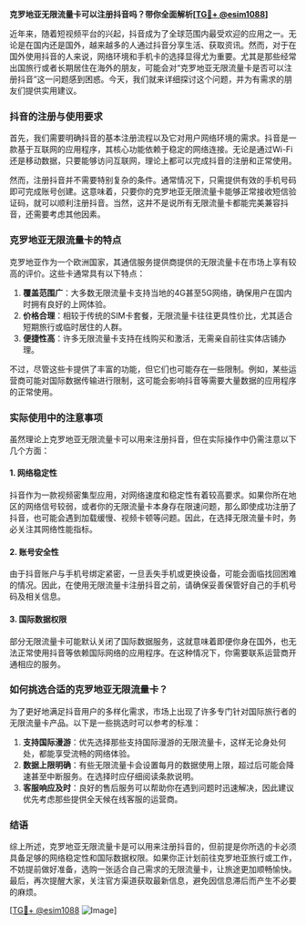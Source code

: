 **克罗地亚无限流量卡可以注册抖音吗？带你全面解析[[TG💪+ @esim1088](https://t.me/s/esim1088)]**

近年来，随着短视频平台的兴起，抖音成为了全球范围内最受欢迎的应用之一。无论是在国内还是国外，越来越多的人通过抖音分享生活、获取资讯。然而，对于在国外使用抖音的人来说，网络环境和手机卡的选择显得尤为重要。尤其是那些经常出国旅行或者长期居住在海外的朋友，可能会对“克罗地亚无限流量卡是否可以注册抖音”这一问题感到困惑。今天，我们就来详细探讨这个问题，并为有需求的朋友们提供实用建议。

### 抖音的注册与使用要求

首先，我们需要明确抖音的基本注册流程以及它对用户网络环境的需求。抖音是一款基于互联网的应用程序，其核心功能依赖于稳定的网络连接。无论是通过Wi-Fi还是移动数据，只要能够访问互联网，理论上都可以完成抖音的注册和正常使用。

然而，注册抖音并不需要特别复杂的条件。通常情况下，只需提供有效的手机号码即可完成账号创建。这意味着，只要你的克罗地亚无限流量卡能够正常接收短信验证码，就可以顺利注册抖音。当然，这并不是说所有无限流量卡都能完美兼容抖音，还需要考虑其他因素。

### 克罗地亚无限流量卡的特点

克罗地亚作为一个欧洲国家，其通信服务提供商提供的无限流量卡在市场上享有较高的评价。这些卡通常具有以下特点：

1. **覆盖范围广**：大多数无限流量卡支持当地的4G甚至5G网络，确保用户在国内时拥有良好的上网体验。
2. **价格合理**：相较于传统的SIM卡套餐，无限流量卡往往更具性价比，尤其适合短期旅行或临时居住的人群。
3. **便捷性高**：许多无限流量卡支持在线购买和激活，无需亲自前往实体店铺办理。

不过，尽管这些卡提供了丰富的功能，但它们也可能存在一些限制。例如，某些运营商可能对国际数据传输进行限制，这可能会影响抖音等需要大量数据的应用程序的正常使用。

### 实际使用中的注意事项

虽然理论上克罗地亚无限流量卡可以用来注册抖音，但在实际操作中仍需注意以下几个方面：

#### 1. 网络稳定性
抖音作为一款视频密集型应用，对网络速度和稳定性有着较高要求。如果你所在地区的网络信号较弱，或者你的无限流量卡本身存在限速问题，那么即使成功注册了抖音，也可能会遇到加载缓慢、视频卡顿等问题。因此，在选择无限流量卡时，务必关注其网络性能指标。

#### 2. 账号安全性
由于抖音账户与手机号绑定紧密，一旦丢失手机或更换设备，可能会面临找回困难的情况。因此，在使用无限流量卡注册抖音之前，请确保妥善保管好自己的手机号码及相关信息。

#### 3. 国际数据权限
部分无限流量卡可能默认关闭了国际数据服务，这就意味着即便你身在国外，也无法正常使用抖音等依赖国际网络的应用程序。在这种情况下，你需要联系运营商开通相应的服务。

### 如何挑选合适的克罗地亚无限流量卡？

为了更好地满足抖音用户的多样化需求，市场上出现了许多专门针对国际旅行者的无限流量卡产品。以下是一些挑选时可以参考的标准：

1. **支持国际漫游**：优先选择那些支持国际漫游的无限流量卡，这样无论身处何处，都能享受流畅的网络体验。
2. **数据上限明确**：有些无限流量卡会设置每月的数据使用上限，超过后可能会降速甚至中断服务。在选择时应仔细阅读条款说明。
3. **客服响应及时**：良好的售后服务可以帮助你在遇到问题时迅速解决，因此建议优先考虑那些提供全天候在线客服的运营商。

### 结语

综上所述，克罗地亚无限流量卡是可以用来注册抖音的，但前提是你所选的卡必须具备足够的网络稳定性和国际数据权限。如果你正计划前往克罗地亚旅行或工作，不妨提前做好准备，选购一张适合自己需求的无限流量卡，让旅途更加顺畅愉快。最后，再次提醒大家，关注官方渠道获取最新信息，避免因信息滞后而产生不必要的麻烦。

[[TG💪+ @esim1088](https://t.me/s/esim1088) ![Image](https://i.postimg.cc/4NQfJmqS/Snipaste-2025-05-13-00-14-12.png)]